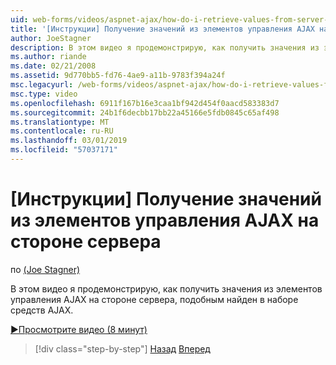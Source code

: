 ```yaml
---
uid: web-forms/videos/aspnet-ajax/how-do-i-retrieve-values-from-server-side-ajax-controls
title: '[Инструкции] Получение значений из элементов управления AJAX на стороне сервера | Документация Майкрософт'
author: JoeStagner
description: В этом видео я продемонстрирую, как получить значения из элементов управления AJAX на стороне сервера, подобным найден в наборе средств AJAX.
ms.author: riande
ms.date: 02/21/2008
ms.assetid: 9d770bb5-fd76-4ae9-a11b-9783f394a24f
msc.legacyurl: /web-forms/videos/aspnet-ajax/how-do-i-retrieve-values-from-server-side-ajax-controls
msc.type: video
ms.openlocfilehash: 6911f167b16e3caa1bf942d454f0aacd583383d7
ms.sourcegitcommit: 24b1f6decbb17bb22a45166e5fdb0845c65af498
ms.translationtype: MT
ms.contentlocale: ru-RU
ms.lasthandoff: 03/01/2019
ms.locfileid: "57037171"
---
```

<a name="how-do-i-retrieve-values-from-server-side-ajax-controls"></a>[Инструкции] Получение значений из элементов управления AJAX на стороне сервера
====================
по [(Joe Stagner)](https://github.com/JoeStagner)

В этом видео я продемонстрирую, как получить значения из элементов управления AJAX на стороне сервера, подобным найден в наборе средств AJAX.

[&#9654;Просмотрите видео (8 минут)](https://channel9.msdn.com/Blogs/ASP-NET-Site-Videos/how-do-i-retrieve-values-from-server-side-ajax-controls)

> [!div class="step-by-step"]
> [Назад](how-do-i-associate-ajax-client-behavior-with-an-aspnet-server-control.md)
> [Вперед](two-simple-techniques-for-triggering-updates-to-update-panels.md)
